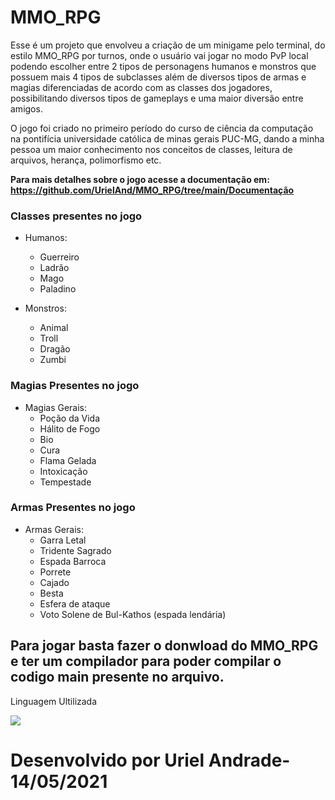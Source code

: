 # MMO_RPG

Esse é um projeto que envolveu a criação de um minigame pelo terminal, do estilo MMO_RPG por turnos, onde o usuário vai jogar no modo PvP local podendo escolher entre 2 tipos de personagens humanos e monstros que possuem mais 4 tipos de subclasses além de diversos tipos de armas e magias diferenciadas de acordo com as classes dos jogadores, possibilitando diversos tipos de gameplays e uma maior diversão entre amigos.

O jogo foi criado no primeiro período do curso de ciência da computação na pontifícia universidade católica de minas gerais PUC-MG, dando a minha pessoa um maior conhecimento nos conceitos de classes, leitura de arquivos, herança, polimorfismo etc.

**Para mais detalhes sobre o jogo acesse a documentação em: https://github.com/UrielAnd/MMO_RPG/tree/main/Documentação**

### Classes presentes no jogo
  - Humanos:
    - Guerreiro 
    - Ladrão 
    - Mago 
    - Paladino
    
  - Monstros:
    - Animal 
    - Troll 
    - Dragão 
    - Zumbi
    
 ### Magias Presentes no jogo 
 - Magias Gerais:
    - Poção da Vida
    -  Hálito de Fogo
    -  Bio
    -  Cura
    -  Flama Gelada
    -  Intoxicação
    -  Tempestade
   
 ### Armas Presentes no jogo
 - Armas Gerais:
    - Garra Letal
    - Tridente Sagrado
    - Espada Barroca
    - Porrete
    - Cajado
    - Besta
    - Esfera de ataque
    - Voto Solene de Bul-Kathos (espada lendária)

## Para jogar basta fazer o donwload do MMO_RPG e ter um compilador para poder compilar o codigo main presente no arquivo.

Linguagem Ultilizada
 <div>
<img src="https://img.icons8.com/color/48/c-plus-plus-logo.png"/>
</div>

# Desenvolvido por Uriel Andrade-14/05/2021
